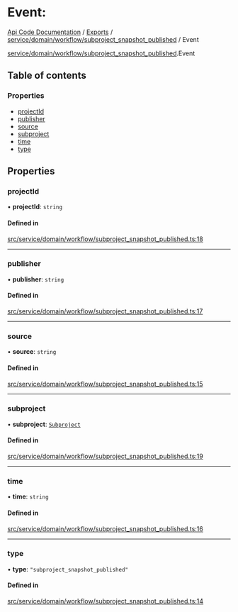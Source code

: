 # Event: 
 
[Api Code Documentation](../README.md) / [Exports](../modules.md) / [service/domain/workflow/subproject\_snapshot\_published](../modules/service_domain_workflow_subproject_snapshot_published.md) / Event

[service/domain/workflow/subproject\_snapshot\_published](../modules/service_domain_workflow_subproject_snapshot_published.md).Event

## Table of contents

### Properties

- [projectId](service_domain_workflow_subproject_snapshot_published.Event.md#projectid)
- [publisher](service_domain_workflow_subproject_snapshot_published.Event.md#publisher)
- [source](service_domain_workflow_subproject_snapshot_published.Event.md#source)
- [subproject](service_domain_workflow_subproject_snapshot_published.Event.md#subproject)
- [time](service_domain_workflow_subproject_snapshot_published.Event.md#time)
- [type](service_domain_workflow_subproject_snapshot_published.Event.md#type)

## Properties

### projectId

• **projectId**: `string`

#### Defined in

[src/service/domain/workflow/subproject_snapshot_published.ts:18](https://github.com/openkfw/TruBudget/blob/086d599/api/src/service/domain/workflow/subproject_snapshot_published.ts#L18)

___

### publisher

• **publisher**: `string`

#### Defined in

[src/service/domain/workflow/subproject_snapshot_published.ts:17](https://github.com/openkfw/TruBudget/blob/086d599/api/src/service/domain/workflow/subproject_snapshot_published.ts#L17)

___

### source

• **source**: `string`

#### Defined in

[src/service/domain/workflow/subproject_snapshot_published.ts:15](https://github.com/openkfw/TruBudget/blob/086d599/api/src/service/domain/workflow/subproject_snapshot_published.ts#L15)

___

### subproject

• **subproject**: [`Subproject`](service_domain_workflow_subproject.Subproject.md)

#### Defined in

[src/service/domain/workflow/subproject_snapshot_published.ts:19](https://github.com/openkfw/TruBudget/blob/086d599/api/src/service/domain/workflow/subproject_snapshot_published.ts#L19)

___

### time

• **time**: `string`

#### Defined in

[src/service/domain/workflow/subproject_snapshot_published.ts:16](https://github.com/openkfw/TruBudget/blob/086d599/api/src/service/domain/workflow/subproject_snapshot_published.ts#L16)

___

### type

• **type**: ``"subproject_snapshot_published"``

#### Defined in

[src/service/domain/workflow/subproject_snapshot_published.ts:14](https://github.com/openkfw/TruBudget/blob/086d599/api/src/service/domain/workflow/subproject_snapshot_published.ts#L14)
